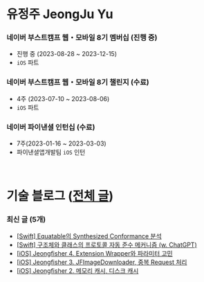 # 유정주 JeongJu Yu

### 네이버 부스트캠프 웹・모바일 8기 멤버십 (진행 중)
- 진행 중 (2023-08-28 ~ 2023-12-15)
- `iOS` 파트

### 네이버 부스트캠프 웹・모바일 8기 챌린지 (수료)
- 4주 (2023-07-10 ~ 2023-08-06)
- `iOS` 파트

### 네이버 파이낸셜 인턴십 (수료)
- 7주(2023-01-16 ~ 2023-03-03)
- 파이낸셜앱개발팀 `iOS` 인턴

</br>

# 기술 블로그 ([전체 글](https://jeong9216.tistory.com/category))

### 최신 글 (5개)
- [[Swift] Equatable의 Synthesized Conformance 분석](https://jeong9216.tistory.com/675)
- [[Swift] 구조체와 클래스의 프로토콜 자동 준수 메커니즘 (w. ChatGPT)](https://jeong9216.tistory.com/674)
- [[iOS] Jeongfisher 4. Extension Wrapper와 파라미터 고민](https://jeong9216.tistory.com/673)
- [[iOS] Jeongfisher 3. JFImageDownloader, 중복 Request 처리](https://jeong9216.tistory.com/672)
- [[iOS] Jeongfisher 2. 메모리 캐시, 디스크 캐시](https://jeong9216.tistory.com/671)
